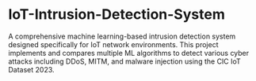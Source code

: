 # IoT-Intrusion-Detection-System
A comprehensive machine learning-based intrusion detection system designed specifically for IoT network environments. This project implements and compares multiple ML algorithms to detect various cyber attacks including DDoS, MITM, and malware injection using the CIC IoT Dataset 2023.
